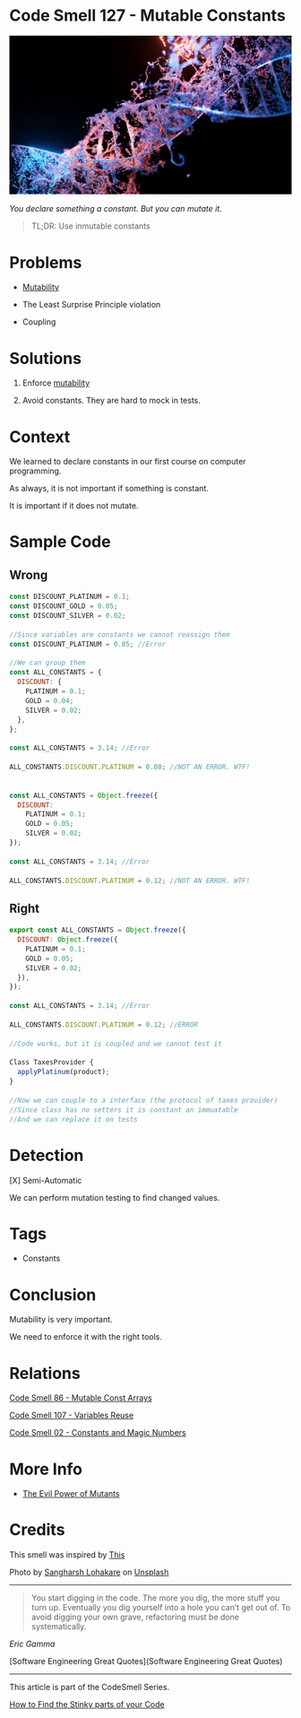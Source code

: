 # Code Smell 127 - Mutable Constants

![Mutating DNA](sangharsh-lohakare-8o_LkMpo8ug-unsplash.jpg)

*You declare something a constant. But you can mutate it.*

> TL;DR: Use inmutable constants

# Problems

- [Mutability](https://maximilianocontieri.com/the-evil-powers-of-mutants)

- The Least Surprise Principle violation

- Coupling

# Solutions

1. Enforce [mutability](https://maximilianocontieri.com/the-evil-powers-of-mutants)

2. Avoid constants. They are hard to mock in tests.

# Context

We learned to declare constants in our first course on computer programming.

As always, it is not important if something is constant. 

It is important if it does not mutate.

# Sample Code

## Wrong

[Gist Url]: # (https://gist.github.com/mcsee/3317c6e127e2d8b800174415eb79a08e)
```javascript
const DISCOUNT_PLATINUM = 0.1;
const DISCOUNT_GOLD = 0.05;
const DISCOUNT_SILVER = 0.02;

//Since variables are constants we cannot reassign them
const DISCOUNT_PLATINUM = 0.05; //Error

//We can group them
const ALL_CONSTANTS = {
  DISCOUNT: {
    PLATINUM = 0.1;
    GOLD = 0.04;
    SILVER = 0.02;  
  },
};

const ALL_CONSTANTS = 3.14; //Error

ALL_CONSTANTS.DISCOUNT.PLATINUM = 0.08; //NOT AN ERROR. WTF!


const ALL_CONSTANTS = Object.freeze({
  DISCOUNT: 
    PLATINUM = 0.1;
    GOLD = 0.05;
    SILVER = 0.02; 
});

const ALL_CONSTANTS = 3.14; //Error

ALL_CONSTANTS.DISCOUNT.PLATINUM = 0.12; //NOT AN ERROR. WTF!
```

## Right
 
[Gist Url]: # (https://gist.github.com/mcsee/e656ae640875909f55bd7eda10b4d227)
```javascript
export const ALL_CONSTANTS = Object.freeze({
  DISCOUNT: Object.freeze({
    PLATINUM = 0.1;
    GOLD = 0.05;
    SILVER = 0.02;  
  }),
});

const ALL_CONSTANTS = 3.14; //Error

ALL_CONSTANTS.DISCOUNT.PLATINUM = 0.12; //ERROR

//Code works, but it is coupled and we cannot test it

Class TaxesProvider {
  applyPlatinum(product);
}

//Now we can couple to a interface (the protocol of taxes provider)
//Since class has no setters it is constant an immuatable
//And we can replace it on tests
```

# Detection

[X] Semi-Automatic 

We can perform mutation testing to find changed values.

# Tags

- Constants

# Conclusion

Mutability is very important.

We need to enforce it with the right tools.

# Relations

[Code Smell 86 - Mutable Const Arrays](https://maximilianocontieri.com/code-smell-86-mutable-const-arrays)

[Code Smell 107 - Variables Reuse](https://maximilianocontieri.com/code-smell-107-variables-reuse)

[Code Smell 02 - Constants and Magic Numbers](https://maximilianocontieri.com/code-smell-02-constants-and-magic-numbers)

# More Info

- [The Evil Power of Mutants](https://maximilianocontieri.com/the-evil-powers-of-mutants)

# Credits

This smell was inspired by [This](https://dev.to/bytebodger/javascript-constants-with-objectfreeze-4beg)

Photo by [Sangharsh Lohakare](https://unsplash.com/@sangharsh_l) on [Unsplash](https://unsplash.com/s/photos/mutation)
  
* * *

> You start digging in the code. The more you dig, the more stuff you turn up. Eventually you dig yourself into a hole you can’t get out of. To avoid digging your own grave, refactoring must be done systematically.

_Eric Gamma_
 
[Software Engineering Great Quotes](Software Engineering Great Quotes)

* * *

This article is part of the CodeSmell Series.

[How to Find the Stinky parts of your Code](https://maximilianocontieri.com/how-to-find-the-stinky-parts-of-your-code)